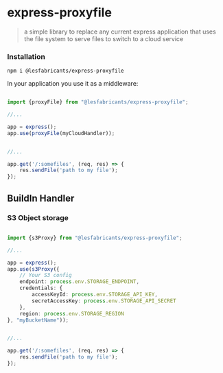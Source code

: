 # express-proxyfile

> a simple library to replace any current express application that uses the file system to serve files to switch to a cloud service


### Installation

```shell
npm i @lesfabricants/express-proxyfile
```

In your application you use it as a middleware:

```typescript

import {proxyFile} from "@lesfabricants/express-proxyfile";

//...

app = express();
app.use(proxyFile(myCloudHandler));


//...

app.get('/:somefiles', (req, res) => {
    res.sendFile('path to my file');
});

```


## BuildIn Handler

### S3 Object storage


```typescript

import {s3Proxy} from "@lesfabricants/express-proxyfile";

//...

app = express();
app.use(s3Proxy({
    // Your S3 config
    endpoint: process.env.STORAGE_ENDPOINT,
    credentials: {
        accessKeyId: process.env.STORAGE_API_KEY,
        secretAccessKey: process.env.STORAGE_API_SECRET
    },
    region: process.env.STORAGE_REGION
}, "myBucketName"));


//...

app.get('/:somefiles', (req, res) => {
    res.sendFile('path to my file');
});


```